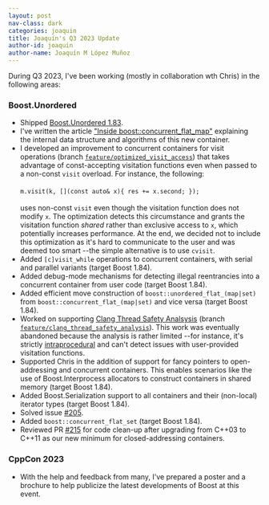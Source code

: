 ```yaml
---
layout: post
nav-class: dark
categories: joaquin
title: Joaquín's Q3 2023 Update
author-id: joaquin
author-name: Joaquín M López Muñoz
---
```


During Q3 2023, I've been working (mostly in collaboration wth Chris) in the following areas:

### Boost.Unordered

* Shipped [Boost.Unordered 1.83](https://www.boost.org/doc/libs/1_83_0/libs/unordered/doc/html/unordered.html#changes_release_1_83_0_major_update).
* I've written the article ["Inside boost::concurrent_flat_map"](https://bannalia.blogspot.com/2023/07/inside-boostconcurrentflatmap.html)
explaining the internal data structure and algorithms of this new container.
* I developed an improvement to concurrent containers for visit operations (branch [`feature/optimized_visit_access`](https://github.com/boostorg/unordered/tree/feature/optimized_visit_access))
that takes advantage of const-accepting visitation functions even when passed to a non-const
`visit` overload. For instance, the following:<br/><br/>
`m.visit(k, [](const auto& x){ res += x.second; });`<br/><br/>
uses non-const `visit` even though the visitation function does not modify `x`. The optimization
detects this circumstance and grants the visitation function _shared_ rather than
exclusive access to `x`, which potentially increases performance. At the end, we
decided not to include this optimization as it's hard to communicate to the
user and was deemed too smart --the simple alternative is to use `cvisit`.
* Added `[c]visit_while` operations to concurrent containers, with serial and parallel variants
(target Boost 1.84).
* Added debug-mode mechanisms for detecting illegal reentrancies into a concurrent
container from user code (target Boost 1.84).
* Added efficient move construction of `boost::unordered_flat_(map|set)` from
`boost::concurrent_flat_(map|set)` and vice versa (target Boost 1.84).
* Worked on supporting [Clang Thread Safety Analsysis](https://clang.llvm.org/docs/ThreadSafetyAnalysis.html)
(branch [`feature/clang_thread_safety_analysis`](https://github.com/boostorg/unordered/tree/feature/clang_thread_safety_analysis)).
This work was eventually abandoned because the analysis is rather limited --for instance,
it's strictly [intraprocedural](https://clang.llvm.org/docs/ThreadSafetyAnalysis.html#no-inlining)
and can't detect issues with user-provided visitation functions.
* Supported Chris in the addition of support for fancy pointers to open-addressing and
concurrent containers. This enables scenarios like the use of Boost.Interprocess allocators
to construct containers in shared memory (target Boost 1.84).
* Added Boost.Serialization support to all containers and their (non-local)
iterator types (target Boost 1.84).
* Solved issue [#205](https://github.com/boostorg/unordered/issues/205).
* Added `boost::concurrent_flat_set` (target Boost 1.84).
* Reviewed PR [#215](https://github.com/boostorg/unordered/pull/215) for
code clean-up after upgrading from C++03 to C++11 as our new minimum
for closed-addressing containers.

### CppCon 2023

* With the help and feedback from many, I've prepared a poster and a brochure
to help publicize the latest developments of Boost at this event.
